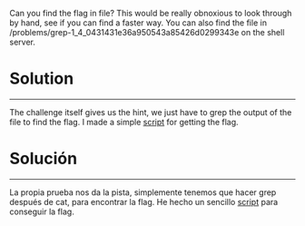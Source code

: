 Can you find the flag in file? This would be really obnoxious to look through by hand, see if you can find a faster way. You can also find the file in /problems/grep-1_4_0431431e36a950543a85426d0299343e on the shell server.

# Solution
---
The challenge itself gives us the hint, we just have to grep the output of the file to find the flag. I made a simple [script](getflag.sh) for getting the flag.

# Solución
---
La propia prueba nos da la pista, simplemente tenemos que hacer grep después de cat, para encontrar la flag. He hecho un sencillo [script](getflag.sh) para conseguir la flag.
